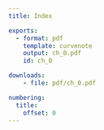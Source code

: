 ```yaml
---
title: Index

exports:
  - format: pdf
    template: curvenote
    output: ch_0.pdf
    id: ch_0

downloads:  
    - file: pdf/ch_0.pdf

numbering:
  title:
    offset: 0
---
```




```{show-index}
```